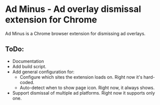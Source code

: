 # Ad Minus - Ad overlay dismissal extension for Chrome

Ad Minus is a Chrome browser extension for dismissing ad overlays.

## ToDo:
- Documentation
- Add build script.
- Add general configuration for:
  - Configure which sites the extension loads on. Right now it's hard-coded.
  - Auto-detect when to show page icon. Right now, it always shows.
- Support dismissal of multiple ad platforms. Right now it supports only one.

